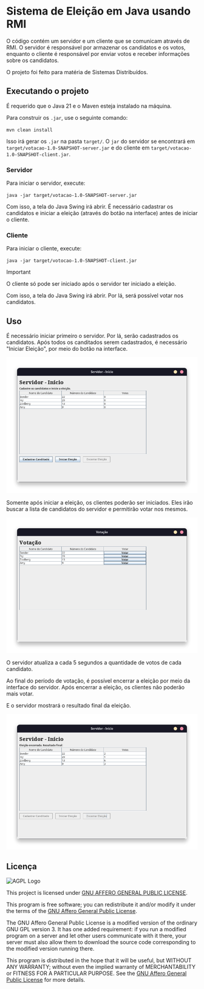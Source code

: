# Sistema de Eleição em Java usando RMI

O código contém um servidor e um cliente que se comunicam através de RMI. O 
servidor é responsável por armazenar os candidatos e os votos, enquanto o
cliente é responsável por enviar votos e receber informações sobre os candidatos.

O projeto foi feito para matéria de Sistemas Distribuídos.

## Executando o projeto

É requerido que o Java 21 e o Maven esteja instalado na máquina.

Para construir os `.jar`, use o seguinte comando:

`mvn clean install`

Isso irá gerar os `.jar` na pasta `target/`. O `jar` do servidor se encontrará
em `target/votacao-1.0-SNAPSHOT-server.jar` e do cliente em `target/votacao-1.0-SNAPSHOT-client.jar`.

### Servidor

Para iniciar o servidor, execute:

`java -jar target/votacao-1.0-SNAPSHOT-server.jar`

Com isso, a tela do Java Swing irá abrir. É necessário cadastrar os candidatos
e iniciar a eleição (através do botão na interface) antes de iniciar o cliente.

### Cliente

Para iniciar o cliente, execute:

`java -jar target/votocao-1.0-SNAPSHOT-client.jar`

> [!IMPORTANT]  
> O cliente só pode ser iniciado após o servidor ter iniciado a eleição.

Com isso, a tela do Java Swing irá abrir. Por lá, será possível votar nos 
candidatos.

## Uso

É necessário iniciar primeiro o servidor. Por lá, serão cadastrados os candidatos.
Após todos os canditados serem cadastrados, é necessário "Iniciar Eleição", por meio
do botão na interface.

![Tela do Servidor](./screenshots/server-01.png)

Somente após iniciar a eleição, os clientes poderão ser iniciados. Eles 
irão buscar a lista de candidatos do servidor e permitirão votar nos mesmos.

![Tela do Cliente](./screenshots/client-01.png)

O servidor atualiza a cada 5 segundos a quantidade de votos de cada candidato.

Ao final do período de votação, é possível encerrar a eleição por meio da interface
do servidor. Após encerrar a eleição, os clientes não poderão mais votar.

E o servidor mostrará o resultado final da eleição.

![Tela do Servidor](./screenshots/server-02.png)


## Licença

<img src="https://www.gnu.org/graphics/agplv3-155x51.png" alt="AGPL Logo" height="50px" />

This project is licensed under [GNU AFFERO GENERAL PUBLIC LICENSE](./LICENSE).

This program is free software; you can redistribute it and/or modify
it under the terms of the [GNU Affero General Public License](./LICENSE).

The GNU Affero General Public License is a modified version of the ordinary 
GNU GPL version 3. It has one added requirement: if you run a modified 
program on a server and let other users communicate with it there,
your server must also allow them to download the source code corresponding 
to the modified version running there.

This program is distributed in the hope that it will be useful,
but WITHOUT ANY WARRANTY; without even the implied warranty of
MERCHANTABILITY or FITNESS FOR A PARTICULAR PURPOSE. See the
[GNU Affero General Public License](./LICENSE) for more details.


